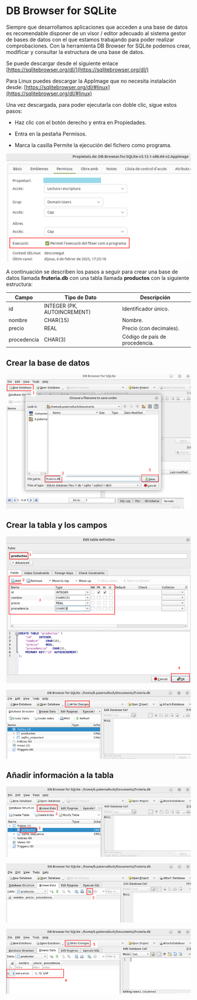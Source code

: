 # DB Browser for SQLite

Siempre que desarrollamos aplicaciones que acceden a una base de datos es recomendable disponer de un visor / editor adecuado al sistema gestor de bases de datos con el que estamos trabajando para poder realizar comprobaciones. Con la herramienta DB Browser for SQLite podemos crear, modificar y consultar la estructura de una base de datos.

Se puede descargar desde el siguiente enlace 
[https://sqlitebrowser.org/dl/](https://sqlitebrowser.org/dl/)


Para Linux puedes descargar la AppImage que no necesita instalación desde: 
[https://sqlitebrowser.org/dl/#linux](https://sqlitebrowser.org/dl/#linux)


Una vez descargada, para poder ejecutarla con doble clic, sigue estos pasos:
- Haz clic con el botón derecho y entra en Propiedades.

- Entra en la pestaña Permisos.

- Marca la casilla Permite la ejecución del fichero como programa.

![Imagen 1](img/db_browser_sqlite_01.png)


A continuación se describen los pasos a seguir para crear una base de datos llamada **fruteria.db** con una tabla llamada **productos** con la siguiente estructura:


| Campo | Tipo de Dato | Descripción |
| --- | --- | --- |
| id | INTEGER (PK, AUTOINCREMENT) | Identificador único. |
| nombre | CHAR(15) | Nombre. |
| precio | REAL | Precio (con decimales). |
| procedencia | CHAR(3) | Código de país de procedencia. |



**Crear la base de datos**
---
![Imagen 2](img/db_browser_sqlite_02.png)


**Crear la tabla y los campos**
---
![Imagen 3](img/db_browser_sqlite_03.png)

![Imagen 4](img/db_browser_sqlite_04.png)


**Añadir información a la tabla**
---
![Imagen 5](img/db_browser_sqlite_05.png)

![Imagen 6](img/db_browser_sqlite_06.png)

![Imagen 7](img/db_browser_sqlite_07.png)
